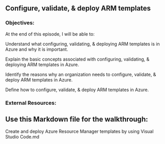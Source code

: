 ## Configure, validate, & deploy ARM templates


### Objectives:

At the end of this episode, I will be able to:

Understand what configuring, validating, & deploying ARM templates is in Azure and why it is important.

Explain the basic concepts associated with configuring, validating, & deploying ARM templates in Azure.

Identify the reasons why an organization needs to configure, validate, & deploy ARM templates in Azure.

Define how to configure, validate, & deploy ARM templates in Azure.

### External Resources:


## Use this Markdown file for the walkthrough:

Create and deploy Azure Resource Manager templates by using Visual Studio Code.md

